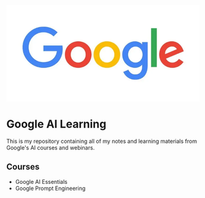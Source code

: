 ![Google-logo](./assets/logo.png)

# Google AI Learning

This is my repository containing all of my notes and learning materials from Google's AI courses and webinars.

## Courses

- Google AI Essentials
- Google Prompt Engineering
